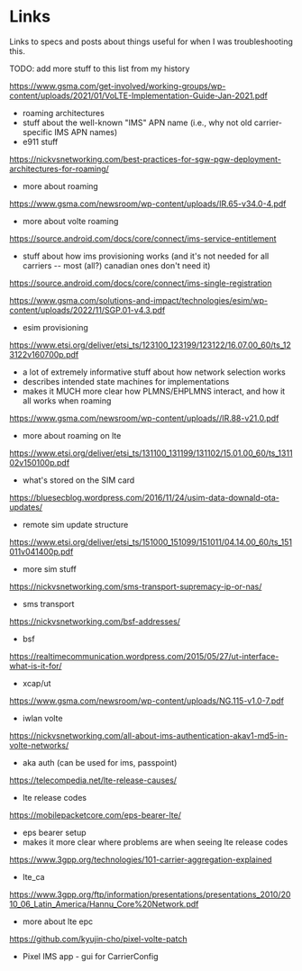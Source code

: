 # Links

Links to specs and posts about things useful for when I was troubleshooting this.

TODO: add more stuff to this list from my history

https://www.gsma.com/get-involved/working-groups/wp-content/uploads/2021/01/VoLTE-Implementation-Guide-Jan-2021.pdf

- roaming architectures
- stuff about the well-known "IMS" APN name (i.e., why not old carrier-specific IMS APN names)
- e911 stuff

https://nickvsnetworking.com/best-practices-for-sgw-pgw-deployment-architectures-for-roaming/

- more about roaming

https://www.gsma.com/newsroom/wp-content/uploads/IR.65-v34.0-4.pdf

- more about volte roaming

https://source.android.com/docs/core/connect/ims-service-entitlement

- stuff about how ims provisioning works (and it's not needed for all carriers -- most (all?) canadian ones don't need it)

https://source.android.com/docs/core/connect/ims-single-registration

https://www.gsma.com/solutions-and-impact/technologies/esim/wp-content/uploads/2022/11/SGP.01-v4.3.pdf

- esim provisioning

https://www.etsi.org/deliver/etsi_ts/123100_123199/123122/16.07.00_60/ts_123122v160700p.pdf

- a lot of extremely informative stuff about how network selection works
- describes intended state machines for implementations
- makes it MUCH more clear how PLMNS/EHPLMNS interact, and how it all works when roaming

https://www.gsma.com/newsroom/wp-content/uploads//IR.88-v21.0.pdf

- more about roaming on lte

https://www.etsi.org/deliver/etsi_ts/131100_131199/131102/15.01.00_60/ts_131102v150100p.pdf

- what's stored on the SIM card

https://bluesecblog.wordpress.com/2016/11/24/usim-data-downald-ota-updates/

- remote sim update structure

https://www.etsi.org/deliver/etsi_ts/151000_151099/151011/04.14.00_60/ts_151011v041400p.pdf

- more sim stuff

https://nickvsnetworking.com/sms-transport-supremacy-ip-or-nas/

- sms transport

https://nickvsnetworking.com/bsf-addresses/

- bsf

https://realtimecommunication.wordpress.com/2015/05/27/ut-interface-what-is-it-for/

- xcap/ut

https://www.gsma.com/newsroom/wp-content/uploads/NG.115-v1.0-7.pdf

- iwlan volte

https://nickvsnetworking.com/all-about-ims-authentication-akav1-md5-in-volte-networks/

- aka auth (can be used for ims, passpoint)

https://telecompedia.net/lte-release-causes/

- lte release codes

https://mobilepacketcore.com/eps-bearer-lte/

- eps bearer setup
- makes it more clear where problems are when seeing lte release codes

https://www.3gpp.org/technologies/101-carrier-aggregation-explained

- lte_ca

https://www.3gpp.org/ftp/information/presentations/presentations_2010/2010_06_Latin_America/Hannu_Core%20Network.pdf

- more about lte epc

https://github.com/kyujin-cho/pixel-volte-patch

- Pixel IMS app - gui for CarrierConfig
